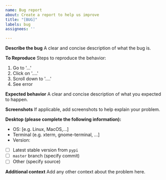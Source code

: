 ```yaml
---
name: Bug report
about: Create a report to help us improve
title: "[BUG]"
labels: bug
assignees: ''

---
```


**Describe the bug**
A clear and concise description of what the bug is.

**To Reproduce**
Steps to reproduce the behavior:
1. Go to '...'
2. Click on '....'
3. Scroll down to '....'
4. See error

**Expected behavior**
A clear and concise description of what you expected to happen.

**Screenshots**
If applicable, add screenshots to help explain your problem.

**Desktop (please complete the following information):**
 - OS: [e.g. Linux, MacOS,...]
 - Terminal (e.g. xterm, gnome-terminal, ...]
 - Version:
* [ ] Latest stable version from `pypi`
* [ ] `master` branch (specify commit)
* [ ] Other (specify source)

**Additional context**
Add any other context about the problem here.
